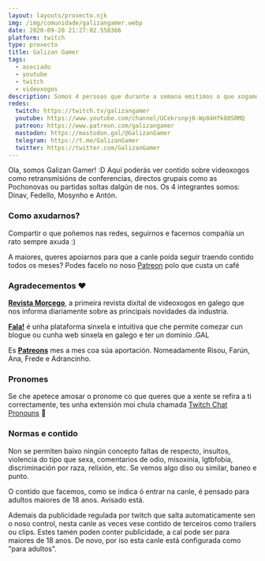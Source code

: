 ```yaml
---
layout: layouts/proxecto.njk
img: /img/comunidade/galizangamer.webp
date: 2020-09-28 21:27:02.558366
platform: twitch
type: proxecto
title: Galizan Gamer
tags:
  - asociado
  - youtube
  - twitch
  - videoxogos
description: Somos 4 persoas que durante a semana emitimos o que xogamos e os sábados pola mañá nos reunimos para darlle ó pico sobre as novas da semana e que andivemos a facer.
redes:
  twitch: https://twitch.tv/galizangamer
  youtube: https://www.youtube.com/channel/UCekrsnpj0-Wp84Hfk00SRMQ
  patreon: https://www.patreon.com/galizangamer
  mastodon: https://mastodon.gal/@GalizanGamer
  telegram: https://t.me/GalizanGamer
  twitter: https://twitter.com/GalizanGamer
---
```

Ola, somos Galizan Gamer! :D Aquí poderás ver contido sobre videoxogos como retransmisións de conferencias, directos grupais como as Pochonovas ou partidas soltas dalgún de nos. Os 4 integrantes somos: Dinav, Fedello, Mosynho e Antón.

### Como axudarnos?

Compartir o que poñemos nas redes, seguirnos e facernos compañía un rato sempre axuda :)

A maiores, queres apoiarnos para que a canle poida seguir traendo contido todos os meses? Podes facelo no noso [Patreon](https://www.patreon.com/galizangamer) polo que custa un café

### Agradecementos ❤️

[**Revista Morcego**](https://revistamorcego.com/), a primeira revista dixital de videoxogos en galego que nos informa diariamente sobre as principais novidades da industria.

[**Fala!**](https://fala.gal/) é unha plataforma sinxela e intuitiva que che permite comezar cun blogue ou cunha web sinxela en galego e ter un dominio .GAL

Es [**Patreons**](https://www.patreon.com/galizangamer) mes a mes coa súa aportación. Nomeadamente Risou, Farún, Ana, Frede e Adrancinho.

### Pronomes

Se che apetece amosar o pronome co que queres que a xente se refira a ti correctamente, tes unha extensión moi chula chamada [Twitch Chat Pronouns](https://pronouns.alejo.io/) 🌈

### Normas e contido

Non se permiten baixo ningún concepto faltas de respecto, insultos, violencia do tipo que sexa, comentarios de odio, misoxinia, lgtbfobia, discriminación por raza, relixión, etc. Se vemos algo diso ou similar, baneo e punto.

O contido que facemos, como se indica ó entrar na canle, é pensado para adultos maiores de 18 anos. Avisado está.

Ademais da publicidade regulada por twitch que salta automaticamente sen o noso control, nesta canle as veces vese contido de terceiros como trailers ou clips. Estes tamén poden conter publicidade, a cal pode ser para maiores de 18 anos. De novo, por iso esta canle está configurada como "para adultos".